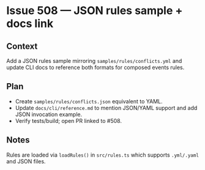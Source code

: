 # Issue 508 — JSON rules sample + docs link

## Context

Add a JSON rules sample mirroring `samples/rules/conflicts.yml` and update CLI docs to reference both formats for composed events rules.

## Plan

- Create `samples/rules/conflicts.json` equivalent to YAML.
- Update `docs/cli/reference.md` to mention JSON/YAML support and add JSON invocation example.
- Verify tests/build; open PR linked to #508.

## Notes

Rules are loaded via `loadRules()` in `src/rules.ts` which supports `.yml/.yaml` and JSON files.
